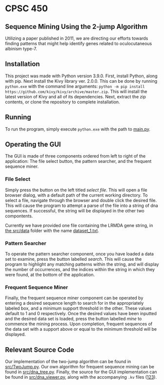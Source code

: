 # CPSC 450
## Sequence Mining Using the 2-jump Algorithm 

Utilizing a paper published in 2011, we are directing our efforts towards finding patterns that might help identify genes related to oculocutaneous albinism type-7.

## Installation

This project was made with Python version 3.9.0. First, install Python, along with pip. Next install the Kivy library ver. 2.0.0. This can be done by running `python.exe` with the command line arguments: `python -m pip install https://github.com/kivy/kivy/archive/master.zip`. This will install the latest version of Kivy and all of its dependencies. Next, extract the zip contents, or clone the repository to complete installation.

## Running

To run the program, simply execute `python.exe` with the path to [main.py](src/main.py).

## Operating the GUI

The GUI is made of three components ordered from left to right of the application: The file select button, the pattern searcher, and the frequent sequence miner. 

### File Select

Simply press the button on the left titled *select file*. This will open a file browser dialog, with a default path of the current working directory. To select a file, navigate through the browser and double click the desired file. This will cause the program to attempt a parse of the file into a string of dna sequences. If successful, the string will be displayed in the other two compontents.

Currently we have provided one file containing the LRMDA gene string, in [the src/data](src/data) folder with the name [dataset_1.txt](src/data/dataset_1.txt).

### Pattern Searcher

To operate the pattern searcher component, once you have loaded a data set to examine, press the button labelled *search*. This will cause the program to highlight any matching patterns within the string, and will display the number of occurrences, and the indices within the string in which they were found, at the bottom of the application.

### Frequent Sequence Miner

Finally, the frequent sequence miner component can be operated by entering a desired sequence length to search for in the appropriately labeled box, and a minimum support threshold in the other. These values default to 1 and 0 respectively. Once the desired values have been inputted and the desired data set is loaded, press the button labelled *mine* to commence the mining process. Upon completion, frequent sequences of the data set with a support above or equal to the minimum threshold will be displayed.

## Relevant Source Code

Our implementation of the two-jump algorithm can be found in [src/TwoJump.py](src/TwoJump.py). Our own algorithm for frequent sequence mining can be found in [src/dna_tree.py](src/dna_tree.py). Finally, the source for the GUI implementation can be found in [src/dna_viewer.py](dna_viewer.py), along with the accompanying `.kv` files ([1](src/PatternSearchWidget.kv)[2](src/SequenceMinerWidget.kv)[3](src/SidebarWidget.kv)).